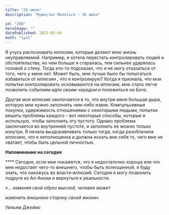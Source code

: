 ```yaml
---
title: "26 июля"
description: "Мужество Меняться - 26 июля"

id: "208"
heroImage: ""
datePublished: 2023-05-04
moth: "iyul"
---
```


Я учусь распознавать иллюзии, которые делают мою жизнь неуправляемой.
Например, я хотела перестать контролировать людей и обстоятельства, но чем
больше я старалась, тем сильнее ударялась головой о стену. Тогда кто-то
подсказал, что я не могу отказаться от того, чего у меня нет. Может быть, мне
лучше было бы попытаться избавиться от _иллюзии_ , что я контролирую? Когда я
признала, что мои попытки контролировать основываются на иллюзии, мне стало
легче _позволить событиям идти своим чередом и положиться на Бога._

Другая моя иллюзия заключается в то, что внутри меня большая дыра, которую мне
нужно заполнить чем-либо извне. Компульсивные покупки, одержимость отношениями
с некоторыми людьми, попытки решить проблемы каждого – вот некоторые способы,
которые я использую, чтобы заполнить эту пустоту. Однако проблема заключается
во внутренней пустоте, и заполнить ее можно только изнутри. Я начала
выздоравливать только тогда, когда разоблачила иллюзию, что я неполноценна и
должна искать вне себя то, чего мне не хватает, чтобы быть цельной личностью.

**Напоминание на сегодня**

\*\*\*\* Сегодня, если мне покажется, что я недостаточно хороша или что мне
недостает чего-то внешнего, чтобы быть полноценной, я буду знать, что нахожусь
во власти иллюзий. Сегодня я могу позвонить подруге из Ал-Анона и вернуться к
реальности.

_«… изменяя свой образ мыслей, человек может_

_изменить внешнюю сторону своей жизни»._

_Уильям Джеймс_
